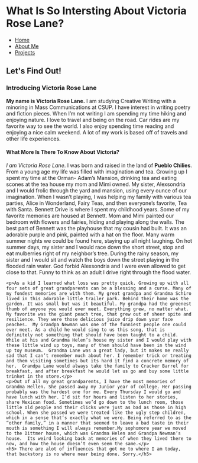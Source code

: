 <html>
 <head>
   <h1>What Is So Intersting About Victoria Rose Lane?</h1>
 </head>
  <Nav>
    <ul>
	<li><a href="index.html">Home</a></li> 
	<li><a href="aboutme.html">About Me</a></li>
	<li><a href="projects.html">Projects</a></li>
    </ul>
   </Nav>
  <body>
    <h2>Let's Find Out!</h2>
    <h3>Introducing Victoria Rose Lane</h3>
    <p1><b>My name is Victoria Rose Lane.</b> I am studying Creative Writing with a minoring in Mass Communications at CSUP. I have interest in writing poetry and fiction pieces. When I’m not writing I am spending my time hiking and enjoying nature. I love to travel and being on the road. Car rides are my favorite way to see the world. I also enjoy spending time reading and enjoying a nice calm weekend. A lot of my work is based off of travels and other life experiences.</p1>
   <h4>What More Is There To Know About Victoria?</h4> 
       <p><i>I am Victoria Rose Lane</i>. I was born and raised in the land of <b>Pueblo Chilies</b>. From a young age my life was filled with imagination and tea. Growing up I spent my time at the Orman- Adam’s Mansion, drinking tea and eating scones at the tea house my mom and Mimi owned. My sister, Alexsondria and I would frolic through the yard and mansion, using every ounce of our imagination. When I wasn’t playing, I was helping my family with various tea parties, Alice in Wonderland, Fairy Teas, and then everyone’s favorite, Tea with Santa.  Bennett Drive is where I spent my childhood years.  Some of my favorite memories are housed at Bennett. Mom and Mimi painted our bedroom with flowers and fairies, hiding and playing along the walls. The best part of Bennett was the playhouse that my cousin had built. It was an adorable purple and pink, painted with a hat on the floor. Many warm summer nights we could be found here, staying up all night laughing. On hot summer days, my sister and I would race down the short street, stop and eat mulberries right of my neighbor’s tree. During the rainy season, my sister and I would sit and watch the boys down the street playing in the flooded rain water. God forbid Alexsondria and I were even allowed to get close to that. Funny to think as an adult I drive right through the flood water.</p> 

	<p>As a kid I learned what loss was pretty quick. Growing up with all four sets of great grandparents can be a blessing and a curse. Many of my fondest memories are with them. My great grandpa and Grandma Schiro lived in this adorable little trailer park. Behind their home was the garden. It was small but was it beautiful. My grandpa had the greenest thumb of anyone you would ever meet. Everything grew, no matter what. My favorite was the giant peach tree, that grew out of sheer spite and resilience. They were those delicious juice drip down your face peaches.  My Grandpa Newman was one of the funniest people one could ever meet. As a child he would sing to us this song, that is definitely not something that should have been taught to a child.  While at his and Grandma Helen’s house my sister and I would play with these little wind up toys, many of them should have been in the wind up toy museum.  Grandma Lane was a great lady, but it makes me really sad that I can’t remember much about her. I remember trick or treating and them visiting sometimes but its hard it find a concrete memory of her.  Grandpa Lane would always take the family to Cracker Barrel for breakfast, and after breakfast he would let us go and buy some little trinket in the store.</p>
	<p>Out of all my great grandparents, I have the most memories of Grandma Hellen. She passed away my Junior year of college. Her passing probably was the hardest one for me. Every Thursday I would go and have lunch with her. I’d sit for hours and listen to her stories, share Mexican food. Sometimes we’d go down to the lunch room, those little old people and their clicks were just as bad as those in high school. When she passed we were treated like the ugly step children, which in a sense that’s exactly what we were. Being referred to as the “other family,” in a manner that seemed to leave a bad taste in their mouth is something I will always remember.My sophomore year we moved to the Dittmer house, which was Grandma Helen and Grandpa Newman’s house.  Its weird looking back at memories of when they lived there to now, and how the house doesn’t even seem the same.</p>
	<h5> There are alot of influences that got me to where I am today, that backstory is no where near being done. Sorry.</h5>
  
   </body>
<html>